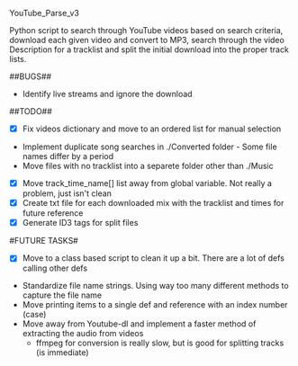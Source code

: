 
YouTube_Parse_v3

Python script to search through YouTube videos based on search criteria, download each given video
and convert to MP3, search through the video Description for a tracklist and split the initial 
download into the proper track lists.

##BUGS##
- Identify live streams and ignore the download

##TODO##
- [X] Fix videos dictionary and move to an ordered list for manual selection
- Implement duplicate song searches in ./Converted folder - Some file names differ by a period
- Move files with no tracklist into a separete folder other than ./Music
- [X] Move track_time_name[] list away from global variable. Not really a problem, just isn't clean
- [X] Create txt file for each downloaded mix with the tracklist and times for future reference
- [X] Generate ID3 tags for split files

#FUTURE TASKS#
- [X] Move to a class based script to clean it up a bit. There are a lot of defs calling other defs
- Standardize file name strings. Using way too many different methods to capture the file name
- Move printing items to a single def and reference with an index number (case)
- Move away from Youtube-dl and implement a faster method of extracting the audio from videos
  - ffmpeg for conversion is really slow, but is good for splitting tracks (is immediate)